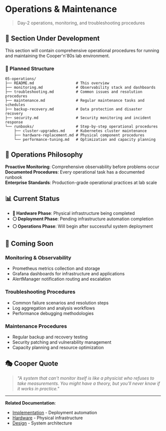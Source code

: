 # Operations & Maintenance

> Day-2 operations, monitoring, and troubleshooting procedures

## 🚧 Section Under Development

This section will contain comprehensive operational procedures for running and maintaining the Cooper'n'80s lab environment.

### 📁 Planned Structure

```
05-operations/
├── README.md                   # This overview
├── monitoring.md               # Observability stack and dashboards
├── troubleshooting.md          # Common issues and resolution procedures
├── maintenance.md              # Regular maintenance tasks and schedules
├── backup-recovery.md          # Data protection and disaster recovery
├── security.md                 # Security monitoring and incident response
└── runbooks/                   # Step-by-step operational procedures
    ├── cluster-upgrades.md     # Kubernetes cluster maintenance
    ├── hardware-replacement.md # Physical component procedures
    └── performance-tuning.md   # Optimization and capacity planning
```

## 🎯 Operations Philosophy

**Proactive Monitoring**: Comprehensive observability before problems occur  
**Documented Procedures**: Every operational task has a documented runbook  
**Enterprise Standards**: Production-grade operational practices at lab scale

## 📊 Current Status

- **🔧 Hardware Phase**: Physical infrastructure being completed
- **⚪ Deployment Phase**: Pending infrastructure automation completion
- **⚪ Operations Phase**: Will begin after successful system deployment

## 🔮 Coming Soon

### **Monitoring & Observability**
- Prometheus metrics collection and storage
- Grafana dashboards for infrastructure and applications
- AlertManager notification routing and escalation

### **Troubleshooting Procedures**
- Common failure scenarios and resolution steps
- Log aggregation and analysis workflows
- Performance debugging methodologies

### **Maintenance Procedures**
- Regular backup and recovery testing
- Security patching and vulnerability management
- Capacity planning and resource optimization

## 🎭 Cooper Quote
> *"A system that can't monitor itself is like a physicist who refuses to take measurements. You might have a theory, but you'll never know if it works in practice."*

---

**Related Documentation**:
- [Implementation](../04-implementation/) - Deployment automation
- [Hardware](../03-hardware/) - Physical infrastructure
- [Design](../02-design/) - System architecture